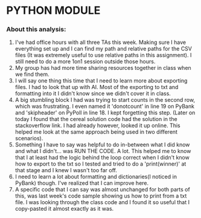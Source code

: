 # PYTHON MODULE

### About this analysis:

1. I've had office hours with all three TAs this week. Making sure I have everything set up and I can find my path and relative paths for the CSV files (It was extremely useful to use relative paths in this assignment). I still need to do a more 1on1 session outside those hours.
2. My group has had more time sharing resources together in class when we find them.
3. I will say one thing this time that I need to learn more about exporting files. I had to look that up with AI. Most of the exporting to txt and formatting into it I didn't know since we didn't cover it in class.
4. A big stumbling block I had was trying to start counts in the second row, which was frustrating. I even named it 'donotcount' in line 19 on PyBank and 'skipheader' on PyPoll in line 18. I kept forgetting this step. (Later on today I found that the cereal solution code had the solution in the stackoverflow link. I had already however, looked it up online. This helped me look at the same approach being used in two different scenarios).
5. Something I have to say was helpful to do in-between what I did know and what I didn't... was RUN THE CODE. A lot. This helped me to know that I at least had the logic behind the loop correct when I didn't know how to export to the txt so I tested and tried to do a 'print(winner)' at that stage and I knew I wasn't too far off.
6. I need to learn a lot about formatting and dictionaries(I noticed in PyBank) though. I've realized that I can improve here.
7. A specific code that I can say was almost unchanged for both parts of this, was last week's code sample showing us how to print from a txt file. I was looking through the class code and I found it so useful that I copy-pasted it almost exactly as it was.
